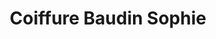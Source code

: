 ---
title: "Coiffure Baudin Sophie"
url: /ligny-en-barrois/coiffure-baudin-sophie/
shop: Friseur
---